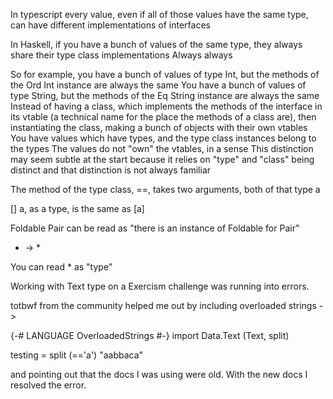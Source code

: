 In typescript every value, even if all of those values have the same type, can have different implementations of interfaces

In Haskell, if you have a bunch of values of the same type, they always share their type class implementations
Always always

So for example, you have a bunch of values of type Int, but the methods of the Ord Int instance are always the same
You have a bunch of values of type String, but the methods of the Eq String instance are always the same
Instead of having a class, which implements the methods of the interface in its vtable (a technical name for the place the methods of a class are), then instantiating the class, making a bunch of objects with their own vtables
You have values which have types, and the type class instances belong to the types
The values do not "own" the vtables, in a sense
This distinction may seem subtle at the start because it relies on "type" and "class" being distinct and that distinction is not always familiar

The method of the type class, ==, takes two arguments, both of that type a

[] a, as a type, is the same as [a]

Foldable Pair can be read as "there is an instance of Foldable for Pair"

- -> \*

You can read \* as "type"


Working with Text type on a Exercism challenge was running into errors. 

totbwf from the community helped me out by including overloaded strings ->

  {-# LANGUAGE OverloadedStrings #-}
import Data.Text   (Text, split) 

testing = split (=='a') "aabbaca"

and pointing out that the docs I was using were old. With the new docs I resolved the error. 


